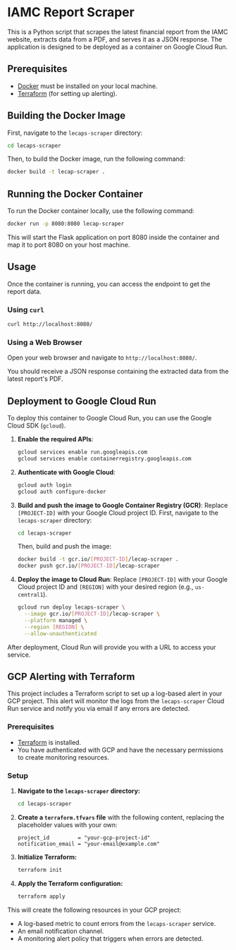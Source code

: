 # IAMC Report Scraper

This is a Python script that scrapes the latest financial report from the IAMC website, extracts data from a PDF, and serves it as a JSON response. The application is designed to be deployed as a container on Google Cloud Run.

## Prerequisites

- [Docker](https://www.docker.com/get-started) must be installed on your local machine.
- [Terraform](https://www.terraform.io/downloads.html) (for setting up alerting).

## Building the Docker Image

First, navigate to the `lecaps-scraper` directory:

```sh
cd lecaps-scraper
```

Then, to build the Docker image, run the following command:

```sh
docker build -t lecap-scraper .
```

## Running the Docker Container

To run the Docker container locally, use the following command:

```sh
docker run -p 8080:8080 lecap-scraper
```

This will start the Flask application on port 8080 inside the container and map it to port 8080 on your host machine.

## Usage

Once the container is running, you can access the endpoint to get the report data.

### Using `curl`

```sh
curl http://localhost:8080/
```

### Using a Web Browser

Open your web browser and navigate to `http://localhost:8080/`.

You should receive a JSON response containing the extracted data from the latest report's PDF.

## Deployment to Google Cloud Run

To deploy this container to Google Cloud Run, you can use the Google Cloud SDK (`gcloud`).

1.  **Enable the required APIs**:
    ```sh
    gcloud services enable run.googleapis.com
    gcloud services enable containerregistry.googleapis.com
    ```

2.  **Authenticate with Google Cloud**:
    ```sh
    gcloud auth login
    gcloud auth configure-docker
    ```

3.  **Build and push the image to Google Container Registry (GCR)**:
    Replace `[PROJECT-ID]` with your Google Cloud project ID. First, navigate to the `lecaps-scraper` directory:
    ```sh
    cd lecaps-scraper
    ```
    Then, build and push the image:
    ```sh
    docker build -t gcr.io/[PROJECT-ID]/lecap-scraper .
    docker push gcr.io/[PROJECT-ID]/lecap-scraper
    ```

4.  **Deploy the image to Cloud Run**:
    Replace `[PROJECT-ID]` with your Google Cloud project ID and `[REGION]` with your desired region (e.g., `us-central1`).
    ```sh
    gcloud run deploy lecaps-scraper \
      --image gcr.io/[PROJECT-ID]/lecap-scraper \
      --platform managed \
      --region [REGION] \
      --allow-unauthenticated
    ```

After deployment, Cloud Run will provide you with a URL to access your service.

## GCP Alerting with Terraform

This project includes a Terraform script to set up a log-based alert in your GCP project. This alert will monitor the logs from the `lecaps-scraper` Cloud Run service and notify you via email if any errors are detected.

### Prerequisites

- [Terraform](https://www.terraform.io/downloads.html) is installed.
- You have authenticated with GCP and have the necessary permissions to create monitoring resources.

### Setup

1.  **Navigate to the `lecaps-scraper` directory:**
    ```sh
    cd lecaps-scraper
    ```

2.  **Create a `terraform.tfvars` file** with the following content, replacing the placeholder values with your own:
    ```
    project_id         = "your-gcp-project-id"
    notification_email = "your-email@example.com"
    ```

3.  **Initialize Terraform:**
    ```sh
    terraform init
    ```

4.  **Apply the Terraform configuration:**
    ```sh
    terraform apply
    ```

This will create the following resources in your GCP project:
- A log-based metric to count errors from the `lecaps-scraper` service.
- An email notification channel.
- A monitoring alert policy that triggers when errors are detected.
